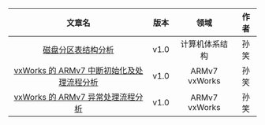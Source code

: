 |                                                  文章名                                                  | 版本 |      领域      | 作者 |
| :------------------------------------------------------------------------------------------------------: | :--: | :------------: | :--: |
|         [磁盘分区表结构分析](/公共知识/计算机体系结构/磁盘分区表结构分析/磁盘分区表结构分析.md)          | v1.0 | 计算机体系结构 | 孙笑 |
| [vxWorks 的 ARMv7 中断初始化及处理流程分析](/公共知识/vxWorks/vxWorks的ARMv7中断初始化及处理流程分析.md) | v1.0 | ARMv7 vxWorks  | 孙笑 |
|         [vxWorks 的 ARMv7 异常处理流程分析](/公共知识/vxWorks/vxWorks的ARMv7异常处理流程分析.md)         | v1.0 | ARMv7 vxWorks  | 孙笑 |
